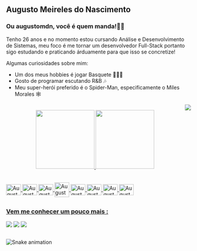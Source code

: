 ## Augusto Meireles do Nascimento</h2>

### Ou augustomdn, você é quem manda!✌🏾

<p>Tenho 26 anos e no momento estou cursando Análise e Desenvolvimento de Sistemas, meu foco é me tornar um desenvolvedor Full-Stack portanto sigo estudando e praticando árduamente para que isso se concretize!</p>

<p>Algumas curiosidades sobre mim:</>
</br>

<ul>
  <li>Um dos meus hobbies é jogar Basquete ⛹🏾‍♂️</li>
  <li>Gosto de programar escutando R&B 🎶</li>
  <li>Meu super-herói preferido é o Spider-Man, especificamente o Miles Morales 🕸️</li>
</ul>
<img align="right" src="https://media.discordapp.net/attachments/988688868578578432/989757805802184734/pngwing.com.png"/>

##

<div align="center">
  <a href="https://github.com/augustomdn">
  <img  height="160em" src="https://github-readme-stats.vercel.app/api?username=augustomdn&show_icons=true&theme=dark&include_all_commits=true&count_private=true"/>
  <img  height="160em" src="https://github-readme-stats.vercel.app/api/top-langs/?username=augustomdn&layout=compact&langs_count=7&theme=dark"/>
</div><br>
 

<div style="display: inline_block"><br>
  <img align="center" alt="Augusto-Html" height="30" width="40" src="https://cdn.jsdelivr.net/gh/devicons/devicon/icons/html5/html5-original-wordmark.svg"/>
<img align="center" alt="Augusto-Css" height="30" width="40" src="https://cdn.jsdelivr.net/gh/devicons/devicon/icons/css3/css3-original-wordmark.svg"/>
  <img align="center" alt="Augusto-Sass" height="30" width="40" src="https://cdn.jsdelivr.net/gh/devicons/devicon/icons/sass/sass-original.svg"/>
  <img align="center" alt="Augusto-Bootstrap height="30" width="40"src="https://cdn.jsdelivr.net/gh/devicons/devicon/icons/bootstrap/bootstrap-original-wordmark.svg"/>
  <img align="center" alt="Augusto-Js" height="30" width="40" src="https://cdn.jsdelivr.net/gh/devicons/devicon/icons/javascript/javascript-original.svg"/>
  <img align="center" alt="Augusto-Ts" height="30" width="40" src="https://cdn.jsdelivr.net/gh/devicons/devicon/icons/typescript/typescript-original.svg"/>
  <img align="center" alt="Augusto-React" height="30" width="40" src="https://cdn.jsdelivr.net/gh/devicons/devicon/icons/react/react-original-wordmark.svg"/>
  <img align="center" alt="Augusto-Github" height="30" width="40" src="https://cdn.jsdelivr.net/gh/devicons/devicon/icons/github/github-original-wordmark.svg"/>
</div>
  
 ##
  
 <div>
   <h3>Vem me conhecer um pouco mais :</h3>
  <a href="https://www.instagram.com/augustomdn/" target="_blank"><img src="https://img.shields.io/badge/-Instagram-%23E4405F?style=for-the-badge&logo=instagram&logoColor=white" target="_blank"></a>
  <a href ="mailto:augustomeirelesn@hotmail.com"><img src="https://img.shields.io/badge/Microsoft_Outlook-0078D4?style=for-the-badge&logo=microsoft-outlook&logoColor=white" target="_blank"></a>
  <a href="https://www.linkedin.com/in/augusto-meireles-nascimento/" target="_blank"><img src="https://img.shields.io/badge/-LinkedIn-%230077B5?style=for-the-badge&logo=linkedin&logoColor=white" target="_blank"></a>
  
   ##
   
  ![Snake animation](https://github.com/augustomdn/augustomdn/blob/output/github-contribution-grid-snake.svg)
   
 </div>
